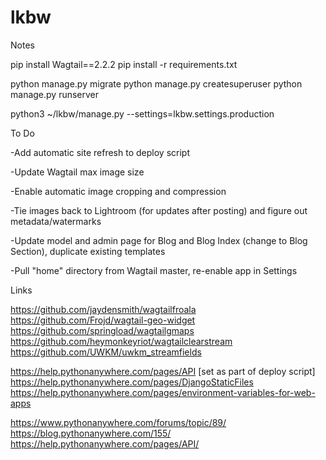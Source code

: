 # lkbw


Notes

pip install Wagtail==2.2.2
pip install -r requirements.txt

python manage.py migrate
python manage.py createsuperuser
python manage.py runserver

python3 ~/lkbw/manage.py <xxx> --settings=lkbw.settings.production

To Do

-Add automatic site refresh to deploy script

-Update Wagtail max image size

-Enable automatic image cropping and compression

-Tie images back to Lightroom (for updates after posting) and figure out metadata/watermarks

-Update model and admin page for Blog and Blog Index (change to Blog Section), duplicate existing templates

-Pull "home" directory from Wagtail master, re-enable app in Settings


Links

https://github.com/jaydensmith/wagtailfroala
https://github.com/Frojd/wagtail-geo-widget
https://github.com/springload/wagtailgmaps
https://github.com/heymonkeyriot/wagtailclearstream
https://github.com/UWKM/uwkm_streamfields

https://help.pythonanywhere.com/pages/API [set as part of deploy script]
https://help.pythonanywhere.com/pages/DjangoStaticFiles
https://help.pythonanywhere.com/pages/environment-variables-for-web-apps

https://www.pythonanywhere.com/forums/topic/89/
https://blog.pythonanywhere.com/155/
https://help.pythonanywhere.com/pages/API/
